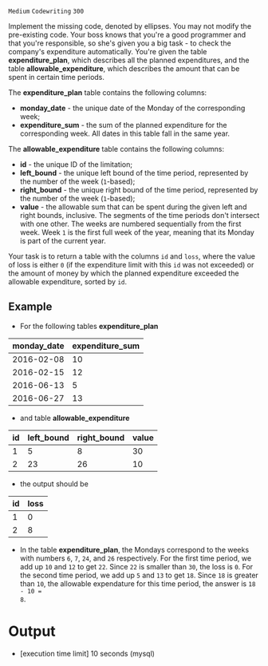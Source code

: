 `Medium`	`Codewriting` 	`300`

Implement the missing code, denoted by ellipses. You may not modify the pre-existing code.
Your boss knows that you're a good programmer and that you're responsible, so she's given you a big task - to check the company's expenditure automatically. You're given the table **expenditure_plan**, which describes all the planned expenditures, and the table **allowable_expenditure**, which describes the amount that can be spent in certain time periods.

The **expenditure_plan** table contains the following columns:

- **monday_date** - the unique date of the Monday of the corresponding week;
- **expenditure_sum** - the sum of the planned expenditure for the corresponding week.
  All dates in this table fall in the same year.

The **allowable_expenditure** table contains the following columns:

- **id** - the unique ID of the limitation;
- **left_bound** - the unique left bound of the time period, represented by the number of the week (<code>1</code>-based);
- **right_bound** - the unique right bound of the time period, represented by the number of the week (<code>1</code>-based);
- **value** - the allowable sum that can be spent during the given left and right bounds, inclusive.
  The segments of the time periods don't intersect with one other. The weeks are numbered sequentially from the first week. Week <code>1</code> is the first full week of the year, meaning that its Monday is part of the current year.

Your task is to return a table with the columns <code>id</code> and <code>loss</code>, where the value of loss is either <code>0</code> (if the expenditure limit with this <code>id</code> was not exceeded) or the amount of money by which the planned expenditure exceeded the allowable expenditure, sorted by <code>id</code>.

## Example

- For the following tables **expenditure_plan**

| monday_date | expenditure_sum |
| ----------- | --------------- |
| 2016-02-08  | 10              |
| 2016-02-15  | 12              |
| 2016-06-13  | 5               |
| 2016-06-27  | 13              |

- and table **allowable_expenditure**

| id  | left_bound | right_bound | value |
| --- | ---------- | ----------- | ----- |
| 1   | 5          | 8           | 30    |
| 2   | 23         | 26          | 10    |

- the output should be

| id  | loss |
| --- | ---- |
| 1   | 0    |
| 2   | 8    |

- In the table **expenditure_plan**, the Mondays correspond to the weeks with numbers <code>6</code>, <code>7</code>, <code>24</code>, and <code>26</code> respectively. For the first time period, we add up <code>10</code> and <code>12</code> to get <code>22</code>. Since <code>22</code> is smaller than <code>30</code>, the loss is <code>0</code>. For the second time period, we add up <code>5</code> and <code>13</code> to get <code>18</code>. Since <code>18</code> is greater than <code>10</code>, the allowable expendature for this time period, the answer is <code>18 - 10 = 8</code>.


# Output
- [execution time limit] 10 seconds (mysql)

